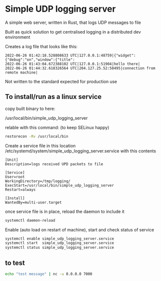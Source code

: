 # Simple UDP logging server

A simple web server, written in Rust, that logs UDP messages to file

Built as quick solution to get centralised logging in a distributed dev environment

Creates a log file that looks like this:

```
2022-06-26 01:42:18.528808633 UTC|127.0.0.1:48759|{"widget":{"debug":"on","window":{"title":
2022-06-26 01:43:04.672388102 UTC|127.0.0.1:51904|hello there|
2022-06-26 01:44:32.618326564 UTC|204.127.25.52:58495|connection from remote machine|
```

Not written to the standard expected for production use

## To install/run as a linux service

copy built binary to here:

/usr/local/bin/simple_udp_logging_server

relable with this command:
(to keep SELinux happy)
```bash
restorecon -Rv /usr/local/bin
```

Create a service file in this location
/etc/systemd/system/simple_udp_logging_server.service
with this contents

```
[Unit]
Description=logs received UPD packets to file

[Service]
User=root
WorkingDirectory=/tmp/logging/
ExecStart=/usr/local/bin/simple_udp_logging_server
Restart=always

[Install]
WantedBy=multi-user.target
```

once service file is in place, reload the daemon to include it
```bash
systemctl daemon-reload
```

Enable (auto load on restart of machine), start and check status of service
```bash
systemctl enable simple_udp_logging_server.service
systemctl start  simple_udp_logging_server.service
systemctl status simple_udp_logging_server.service
```

## to test

```bash
echo "test message" | nc -u 0.0.0.0 7000
```


